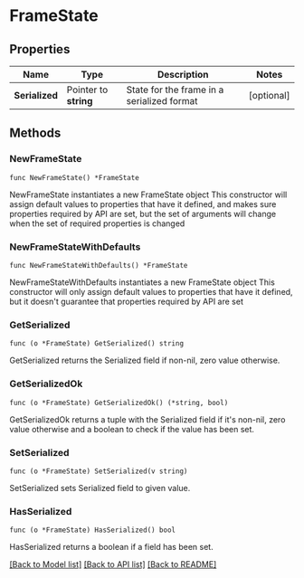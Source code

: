 # FrameState

## Properties

Name | Type | Description | Notes
------------ | ------------- | ------------- | -------------
**Serialized** | Pointer to **string** | State for the frame in a serialized format | [optional] 

## Methods

### NewFrameState

`func NewFrameState() *FrameState`

NewFrameState instantiates a new FrameState object
This constructor will assign default values to properties that have it defined,
and makes sure properties required by API are set, but the set of arguments
will change when the set of required properties is changed

### NewFrameStateWithDefaults

`func NewFrameStateWithDefaults() *FrameState`

NewFrameStateWithDefaults instantiates a new FrameState object
This constructor will only assign default values to properties that have it defined,
but it doesn't guarantee that properties required by API are set

### GetSerialized

`func (o *FrameState) GetSerialized() string`

GetSerialized returns the Serialized field if non-nil, zero value otherwise.

### GetSerializedOk

`func (o *FrameState) GetSerializedOk() (*string, bool)`

GetSerializedOk returns a tuple with the Serialized field if it's non-nil, zero value otherwise
and a boolean to check if the value has been set.

### SetSerialized

`func (o *FrameState) SetSerialized(v string)`

SetSerialized sets Serialized field to given value.

### HasSerialized

`func (o *FrameState) HasSerialized() bool`

HasSerialized returns a boolean if a field has been set.


[[Back to Model list]](../README.md#documentation-for-models) [[Back to API list]](../README.md#documentation-for-api-endpoints) [[Back to README]](../README.md)


